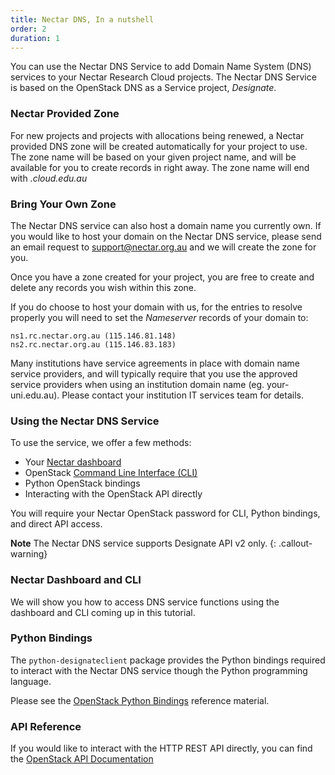 ```yaml
---
title: Nectar DNS, In a nutshell
order: 2
duration: 1
---
```


You can use the Nectar DNS Service to add Domain Name System (DNS) services to
your Nectar Research Cloud projects. The Nectar DNS Service is based on the
OpenStack DNS as a Service project, *Designate*.

### Nectar Provided Zone

For new projects and projects with allocations being renewed, a Nectar provided
DNS zone will be created automatically for your project to use. The zone name
will be based on your given project name, and will be available for you to
create records in right away. The zone name will end with *.cloud.edu.au*

### Bring Your Own Zone

The Nectar DNS service can also host a domain name you currently own. If you
would like to host your domain on the Nectar DNS service, please send an email
request to [support@nectar.org.au](mailto:support@nectar.org.au) and we will
create the zone for you.

Once you have a zone created for your project, you are free to create and
delete any records you wish within this zone.

If you do choose to host your domain with us, for the entries to resolve
properly you will need to set the *Nameserver* records of your domain to:

```
ns1.rc.nectar.org.au (115.146.81.148)
ns2.rc.nectar.org.au (115.146.83.183)
```

Many institutions have service agreements in place with domain name service
providers, and will typically require that you use the approved service
providers when using an institution domain name (eg. your-uni.edu.au). Please
contact your institution IT services team for details.

### Using the Nectar DNS Service

To use the service, we offer a few methods:

- Your [Nectar dashboard](https://dashboard.rc.nectar.org.au)
- OpenStack [Command Line Interface (CLI)](tutorial/openstack-cli)
- Python OpenStack bindings
- Interacting with the OpenStack API directly

You will require your Nectar OpenStack password for CLI, Python bindings, and
direct API access.

**Note** The Nectar DNS service supports Designate API v2 only.
{: .callout-warning}

### Nectar Dashboard and CLI

We will show you how to access DNS service functions using the dashboard and
CLI coming up in this tutorial.

### Python Bindings

The `python-designateclient` package provides the Python bindings required to
interact with the Nectar DNS service though the Python programming language.

Please see the [OpenStack Python Bindings](https://docs.openstack.org/python-designateclient/latest/user/bindings.html)
reference material.

### API Reference

If you would like to interact with the HTTP REST API directly, you can find the
[OpenStack API Documentation](https://developer.openstack.org/api-ref/dns/)


